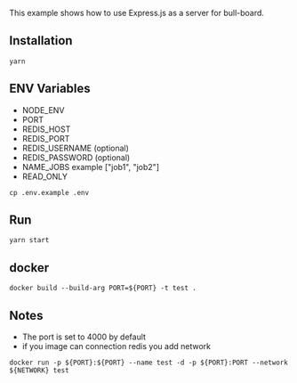 This example shows how to use Express.js as a server for bull-board.

## Installation

```yarn```

## ENV Variables

- NODE_ENV
- PORT
- REDIS_HOST
- REDIS_PORT
- REDIS_USERNAME (optional)
- REDIS_PASSWORD (optional)
- NAME_JOBS example ["job1", "job2"]
- READ_ONLY

```cp .env.example .env```

## Run

```yarn start```



## docker
```docker build --build-arg PORT=${PORT} -t test .```

## Notes
- The port is set to 4000 by default
- if you image can connection redis you add network
  
```docker run -p ${PORT}:${PORT} --name test -d -p ${PORT}:PORT --network ${NETWORK} test```
